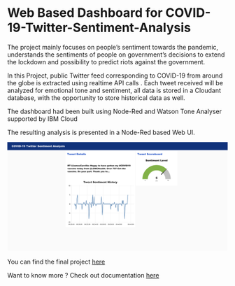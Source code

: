 # Web Based Dashboard for COVID-19-Twitter-Sentiment-Analysis

The project mainly focuses on people’s sentiment towards the pandemic, understands the sentiments of people on government’s decisions to extend the lockdown and possibility to predict riots against the government.

In this Project, public Twitter feed corresponding to COVID-19 from around the globe  is extracted using realtime API calls . Each tweet received will be analyzed for emotional tone and sentiment, all data is stored in a Cloudant database, with the opportunity to store historical data as well. 

The dashboard had been built using Node-Red and Watson Tone Analyser supported by IBM Cloud

The resulting analysis is presented in a Node-Red based Web UI.

![](images/pic02.png)

You can find the final project [here](https://covid19-twitter-sentiment-analysis.eu-gb.mybluemix.net/ui/#!/0?socketid=bV3Hp6429DQ91wssAAAD)

Want to know more ? Check out documentation [here](https://drive.google.com/file/d/1CxGd7p1e5f5jWCD93Eo6hLpb3j4D3ySg/view?usp=sharing)

